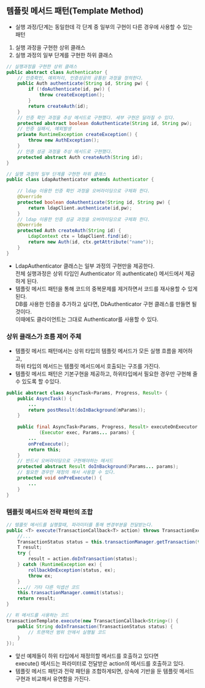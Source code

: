 ## 템플릿 메서드 패턴(Template Method)
- 실행 과정/단계는 동일한데 각 단계 중 일부의 구현이 다른 경우에 사용할 수 있는 패턴
1. 실행 과정을 구현한 상위 클래스
2. 실행 과정의 일부 단계를 구현한 하위 클래스
```java
// 실행과정을 구현한 상위 클래스
public abstract class Authenticator {
    // 인증확인, 예외처리, 인증성공의 공통된 과정을 정의한다.
    public Auth authenticate(String id, String pw) {
        if (!doAuthenticate(id, pw)) {
            throw createException();
        }
        return createAuth(id);
    }
    // 인증 확인 과정을 추상 메서드로 구현했다. 세부 구현은 달라질 수 있다.
    protected abstract boolean doAuthenticate(String id, String pw);
    // 인증 실패시, 예외발생
    private RuntimeException createException() {
        throw new AuthException();
    }
    // 인증 성공 과정을 추상 메서드로 구현했다.
    protected abstract Auth createAuth(String id);
}
```
```java
// 실행 과정의 일부 단계를 구현한 하위 클래스
public class LdapAuthenticator extends Authenticator {
    
    // ldap 이용한 인증 확인 과정을 오버라이딩으로 구체화 한다.
    @Override
    protected boolean doAuthenticate(String id, String pw) {
        return ldapClient.authenticate(id,pw);
    }
    // ldap 이용한 인증 성공 과정을 오버라이딩으로 구체화 한다.
    @Override
    protected Auth createAuth(String id) {
        LdapContext ctx = ldapClient.find(id);
        return new Auth(id, ctx.getAttribute("name"));
    }
} 
```
- LdapAuthenticator 클래스는 일부 과정의 구현만을 제공한다.<br>
전체 실행과정은 상위 타입인 Authenticator 의 authenticate() 메서드에서 제공하게 된다.
- 템플릿 메서드 패턴을 통해 코드의 중복문제를 제거하면서 코드를 재사용할 수 있게 된다.<br>
DB를 사용한 인증을 추가하고 싶다면, DbAuthenticator 구현 클래스를 만들면 될 것이다. <br>
이때에도 클라이언트는 그대로 Authenticator를 사용할 수 있다.

### 상위 클래스가 흐름 제어 주체
- 템플릿 메서드 패턴에서는 상위 타입의 템플릿 메서드가 모든 실행 흐름을 제어하고,<br>
하위 타입의 메서드는 템플릿 메서드에서 호출되는 구조를 가진다.
- 템플릿 메서드 패턴은 기본구현을 제공하고, 하위타입에서 필요한 경우만 구현해 줄 수 있도록 할 수있다.
```java
public abstract class AsyncTask<Params, Progress, Result> {
    public AsyncTask() {
        ...
        return postResult(doInBackground(mParams));
    }
    
    public final AsyncTask<Params, Progress, Result> executeOnExecutor
            (Executor exec, Params... params) {
        ...
        onPreExecute();
        return this;
    }
    // 반드시 오버라이딩으로 구현해야하는 메서드
    protected abstract Result doInBackground(Params... params);
    // 필요한 경우만 재정의 해서 사용할 수 있다.
    protected void onPreExecute() {
        ...
    }
}
```

### 템플릿 메서드와 전략 패턴의 조합
```java
// 템플릿 메서드를 실행할때, 파라미터를 통해 변경부분을 전달받는다.
public <T> execute(TransactionCallback<T> action) throws TransactionException {
    //...
    TransactionStatus status = this.transactionManager.getTransaction(this);
    T result;
    try {
        result = action.doInTransaction(status);
    } catch (RuntimeException ex) {
        rollbackOnException(status, ex);
        throw ex;
    }
    ...// 기타 다른 익셉션 코드
    this.transactionManager.commit(status);
    return result;
}
```
```java
// 위 메서드를 사용하는 코드
transactionTemplate.execute(new TransactionCallback<String>() {
    public String doInTransaction(TransactionStatus status) {
        // 트랜잭션 범위 안에서 실행될 코드
    }
});
```
- 앞선 예제들이 하위 타입에서 재정의할 메서드를 호출하고 있다면<br>
execute() 메서드는 파라미터로 전달받은 action의 메서드를 호출하고 있다.
- 템플릿 메서드 패턴과 전략 패턴을 조합하게되면, 상속에 기반을 둔 템플릿 메서드 구현과 비교해서 유연함을 가진다.